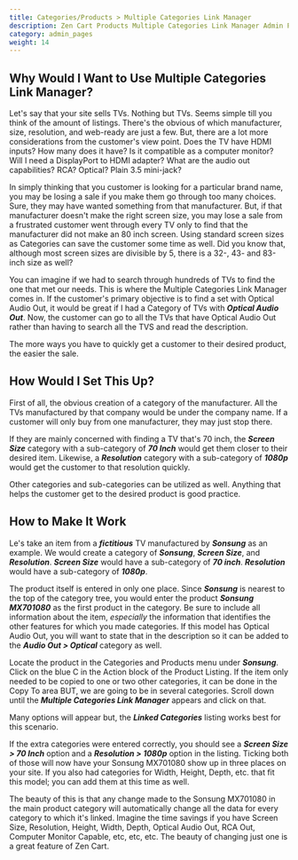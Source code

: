```yaml
---
title: Categories/Products > Multiple Categories Link Manager 
description: Zen Cart Products Multiple Categories Link Manager Admin Page 
category: admin_pages
weight: 14
---
```


## Why Would I Want to Use Multiple Categories Link Manager?
Let's say that your site sells TVs.  Nothing but TVs.  Seems simple till you think of the amount of listings.  There's the obvious of which manufacturer, size, resolution, and web-ready are just a few.  But,  there are a lot more considerations from the customer's view point.  Does the TV have HDMI inputs?  How many does it have?  Is it compatible as a computer monitor?  Will I need a DisplayPort to HDMI adapter?  What are the audio out capabilities? RCA?  Optical?  Plain 3.5 mini-jack?

In simply thinking that you customer is looking for a particular brand name, you may be losing a sale if you make them go through too many choices.  Sure, they may have wanted something from that manufacturer.  But, if that manufacturer doesn't make the right screen size, you may lose a sale from a frustrated customer went through every TV only to find that the manufacturer did not make an 80 inch screen.  Using standard screen sizes as Categories can save the customer some time as well.  Did you know that, although most screen sizes are divisible by 5, there is a 32-, 43- and 83-inch size as well?

You can imagine if we had to search through hundreds of TVs to find the one that met our needs.  This is where the Multiple Categories Link Manager comes in.  If the customer's primary objective is to find a set with Optical Audio Out, it would be great if I had a Category of TVs with **_Optical Audio Out_**.  Now, the customer can go to all the TVs that have Optical Audio Out rather than having to search all the TVS and read the description.

The more ways you have to quickly get a customer to their desired product, the easier the sale.
## How Would I Set This Up?
First of all, the obvious creation of a category of the manufacturer.  All the TVs manufactured by that company would be under the company name.  If a customer will only buy from one manufacturer, they may just  stop there.

If they are mainly concerned with finding a TV that's 70 inch, the **_Screen Size_** category with a sub-category of **_70 Inch_** would get them closer to their desired item.  Likewise, a **_Resolution_** category with a sub-category of **_1080p_** would get the customer to that resolution quickly.

Other categories and sub-categories can be utilized as well.  Anything that helps the customer get to the desired product is good practice.
## How to Make It Work
Le's take an item from a **_fictitious_** TV manufactured by **_Sonsung_** as an example.  We would create a category of **_Sonsung_**, **_Screen Size_**, and **_Resolution_**.  **_Screen Size_** would have a sub-category of **_70 inch_**.  **_Resolution_** would have a sub-category of **_1080p_**.

The product itself is entered in only one place.  Since **_Sonsung_** is nearest to the top of the category tree, you would enter the product **_Sonsung MX701080_** as the first product in the category.  Be sure to include all information about the item, *_especially_* the information that identifies the other features for which you made categories.  If this model has Optical Audio Out, you will want to state that in the description so it can be added to the **_Audio Out > Optical_** category as well.

Locate the product in the Categories and Products menu under **_Sonsung_**.  Click on the blue C in the Action block of the Product Listing.  If the item only needed to be copied to one or two other categories, it can be done in the Copy To area BUT, we are going to be in several categories.  Scroll down until the **_Multiple Categories Link Manager_** appears and click on that.

Many options will appear but, the **_Linked Categories_** listing works best for this scenario.

If the extra categories were entered correctly, you should see a **_Screen Size > 70 Inch_** option and a **_Resolution > 1080p_** option in the listing.  Ticking both of those will now have your Sonsung MX701080 show up in three places on your site.  If you also had categories for Width, Height, Depth, etc. that fit this model; you can add them at this time as well.

The beauty of this is that any change made to the Sonsung MX701080 in the main product category will automatically change all the data for every category to which it's linked.  Imagine the time savings if you have Screen Size, Resolution, Height, Width, Depth, Optical Audio Out, RCA Out, Computer Monitor Capable, etc, etc, etc.  The beauty of changing just one is a great feature of Zen Cart.

